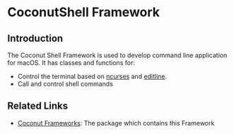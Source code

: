 # CoconutShell Framework
## Introduction
The Coconut Shell Framework is used to develop command line application for macOS. It has classes and functions for:
* Control the terminal based on [ncurses](https://www.freebsd.org/cgi/man.cgi?query=ncurses&sektion=3&apropos=0&manpath=FreeBSD+7.0-RELEASE) and [editline](https://www.freebsd.org/cgi/man.cgi?editline).
* Call and control shell commands

## Related Links
* [Coconut Frameworks](https://github.com/steelwheels/Coconut/blob/master/README.md): The package which contains this Framework
